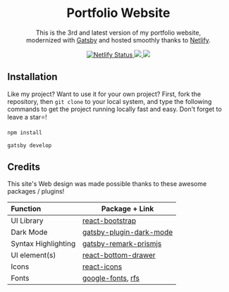 <h1 align="center">
  Portfolio Website
</h1>
<p align="center">
 This is the 3rd and latest version of my portfolio website,</br>
 modernized with <a href="https://www.gatsbyjs.org/" target="_blank">Gatsby</a> and hosted smoothly thanks to <a href="https://www.netlify.com/" target="_blank">Netlify</a>.
</p>
<p align="center">
   <a href="https://app.netlify.com/sites/brianruizy/deploys" target="_blank">
    <img src="https://api.netlify.com/api/v1/badges/72511ec5-84cd-416c-81d8-b16489c1b235/deploy-status" alt="Netlify Status" /> 
   </a>
   <a href="gatsbyjs.com" target="_blank">
     <img src="https://img.shields.io/badge/Built%20with-Gatsby-%23614dff?logo=gatsby" />
   </a>
   <a>
     <img src="https://img.shields.io/github/license/BrianRuizy/portfolio-website?color=red&style=flat" />
   </a>
</p>
</div>

## Installation
Like my project? Want to use it for your own project? First, fork the repository, then `git clone` to your local system, and type the following commands to get the project running locally fast and easy. Don't forget to leave a star⭐!

```bash
npm install

```
```
gatsby develop
```

## Credits

This site's Web design was made possible thanks to these awesome packages / plugins!

| Function | Package + Link |
| :------------- | ---------- | 
| UI Library | [react-bootstrap](https://react-bootstrap.github.io/) |
| Dark Mode | [gatsby-plugin-dark-mode](https://www.gatsbyjs.com/plugins/gatsby-plugin-dark-mode/) |
| Syntax Highlighting | [gatsby-remark-prismjs](https://www.gatsbyjs.com/plugins/gatsby-remark-prismjs/?=prismjs) |
| UI element(s) | [react-bottom-drawer](https://www.npmjs.com/package/react-bottom-drawer) |
| Icons | [react-icons](https://react-icons.github.io/react-icons/) |
| Fonts | [google-fonts](https://fonts.google.com/), [rfs](https://github.com/twbs/rfs) |
  
